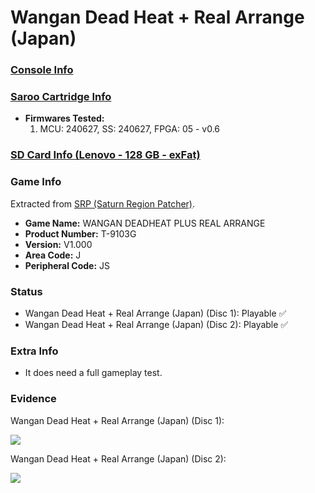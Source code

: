 # Wangan Dead Heat + Real Arrange (Japan)

### [Console Info](../../../../../Info/Consoles/VA13/README.md)

### [Saroo Cartridge Info](../../../../../Info/Cartridges/RetroGameParadiseStore/1.32F/README.md)

- <b>Firmwares Tested:</b>
  1. MCU: 240627, SS: 240627, FPGA: 05 - v0.6

### [SD Card Info (Lenovo - 128 GB - exFat)](../../../../../Info/SdCards/Lenovo/128GB/exfat/README.md)

### Game Info

Extracted from [SRP (Saturn Region Patcher)](https://segaxtreme.net/resources/saturn-region-patcher.81/download).

- <b>Game Name:</b> WANGAN DEADHEAT PLUS REAL ARRANGE
- <b>Product Number:</b> T-9103G
- <b>Version:</b> V1.000
- <b>Area Code:</b> J
- <b>Peripheral Code:</b> JS

### Status

- Wangan Dead Heat + Real Arrange (Japan) (Disc 1): Playable :white_check_mark:
- Wangan Dead Heat + Real Arrange (Japan) (Disc 2): Playable :white_check_mark:

### Extra Info

- It does need a full gameplay test.

### Evidence

Wangan Dead Heat + Real Arrange (Japan) (Disc 1):

[![](https://img.youtube.com/vi/_TmZCzjUH2I/0.jpg)](https://www.youtube.com/watch?v=_TmZCzjUH2I)

Wangan Dead Heat + Real Arrange (Japan) (Disc 2):

[![](https://img.youtube.com/vi/cls2oBdRHWw/0.jpg)](https://www.youtube.com/watch?v=cls2oBdRHWw)
